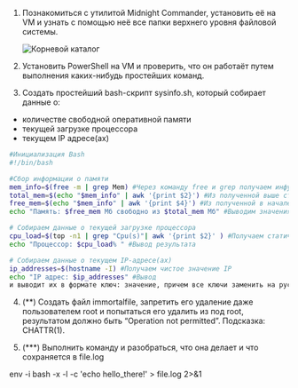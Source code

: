 1. Познакомиться с утилитой Midnight Commander, установить её на VM и узнать с помощью неё все папки верхнего уровня файловой системы.

   ![Корневой каталог](https://github.com/tms-dos21-onl/ales-litvinovich/assets/87812043/1e5caf34-f3b8-430f-a7c8-6cfc287d92c8)

2. Установить PowerShell на VM и проверить, что он работаёт путем выполнения каких-нибудь простейших команд.
   
3. Создать простейший bash-скрипт sysinfo.sh, который собирает данные о:
- количестве свободной оперативной памяти
- текущей загрузке процессора
- текущем IP адресе(ах)

```bash
#Инициализация Bash
#!/bin/bash

#Сбор информации о памяти
mem_info=$(free -m | grep Mem) #Через команду free и grep получаем инфу о памяти
total_mem=$(echo "$mem_info" | awk '{print $2}') #Из полученной выше строчки достаем 2 слово используя команду awk
free_mem=$(echo "$mem_info" | awk '{print $4}') #Из полученной в начале строчки достаем 4 слово используя команду awk
echo "Память: $free_mem Мб свободно из $total_mem Мб" #Выводим значения свободной памяти и общей

# Собираем данные о текущей загрузке процессора
cpu_load=$(top -n1 | grep "Cpu(s)"| awk '{print $2}' ) #Получаем статическое значение Cpu и достаем из вывода команды
echo "Процессор: $cpu_load% " #Вывод результата

# Собираем данные о текущем IP-адресе(ах)
ip_addresses=$(hostname -I) #Получаем чистое значение IP
echo "IP адрес: $ip_addresses" #Вывод
и выводит их в формате ключ: значение, причем все ключи заменить на русские названия. Например, чтобы вместо «Mem: 1024Mb» выводилось «Память: 1024Мб». Для написания скрипта рекомендуется использовать утилиты awk, grep и sed.
```

4. (**) Cоздать файл immortalfile, запретить его удаление даже пользователем root и попытаться его удалить из под root, результатом должно быть “Operation not permitted”. Подсказка: CHATTR(1).
   
5. (***) Выполнить команду и разобраться, что она делает и что сохраняется в file.log
   
env -i bash -x -l -c 'echo hello_there!' > file.log 2>&1

